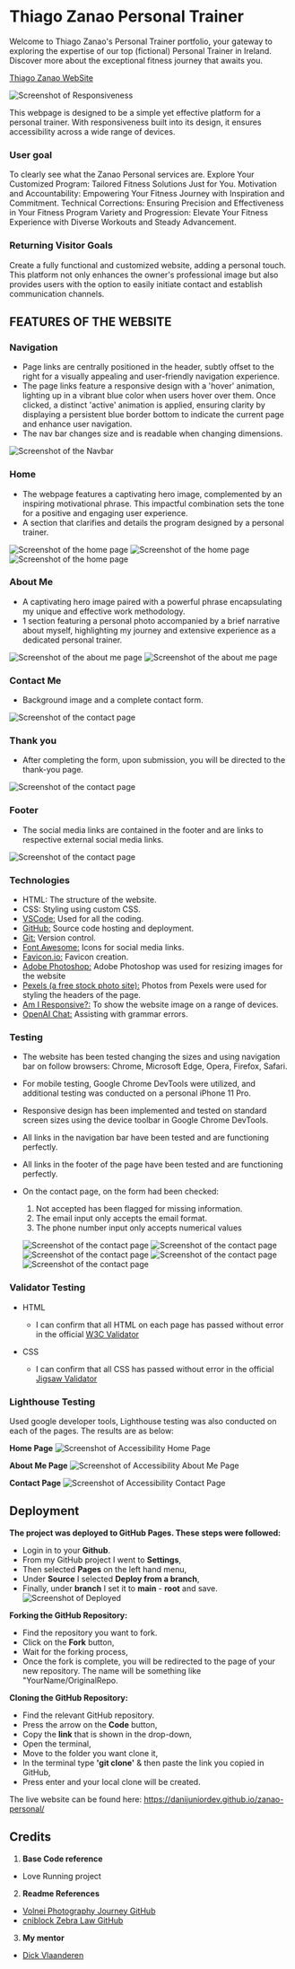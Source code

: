 # Thiago Zanao Personal Trainer

Welcome to Thiago Zanao's Personal Trainer portfolio, your gateway to exploring the expertise of our top (fictional) Personal Trainer in Ireland. Discover more about the exceptional fitness journey that awaits you.

[Thiago Zanao WebSite](https://danijuniordev.github.io/zanao-personal/)

![Screenshot of Responsiveness](documents/readme_images/responsive.png)

This webpage is designed to be a simple yet effective platform for a personal trainer. With responsiveness built into its design, it ensures accessibility across a wide range of devices.

### User goal
To clearly see what the Zanao Personal services are.
Explore Your Customized Program: Tailored Fitness Solutions Just for You.
Motivation and Accountability: Empowering Your Fitness Journey with Inspiration and Commitment.
Technical Corrections: Ensuring Precision and Effectiveness in Your Fitness Program
Variety and Progression: Elevate Your Fitness Experience with Diverse Workouts and Steady Advancement.

### Returning Visitor Goals
Create a fully functional and customized website, adding a personal touch. This platform not only enhances the owner's professional image but also provides users with the option to easily initiate contact and establish communication channels.

## FEATURES OF THE WEBSITE

### Navigation
* Page links are centrally positioned in the header, subtly offset to the right for a visually appealing and user-friendly navigation experience.
* The page links feature a responsive design with a 'hover' animation, lighting up in a vibrant blue color when users hover over them. Once clicked, a distinct 'active' animation is applied, ensuring clarity by displaying a persistent blue border bottom to indicate the current page and enhance user navigation.
* The nav bar changes size and is readable when changing dimensions.

![Screenshot of the Navbar](documents/readme_images/navbar.png)

### Home
* The webpage features a captivating hero image, complemented by an inspiring motivational phrase. This impactful combination sets the tone for a positive and engaging user experience.
* A section that clarifies and details the program designed by a personal trainer.

![Screenshot of the home page](documents/readme_images/homepage1.png)
![Screenshot of the home page](documents/readme_images/homepage2.png)
![Screenshot of the home page](documents/readme_images/homepage3.png)

### About Me
* A captivating hero image paired with a powerful phrase encapsulating my unique and effective work methodology.
* 1 section featuring a personal photo accompanied by a brief narrative about myself, highlighting my journey and extensive experience as a dedicated personal trainer.

![Screenshot of the about me page](documents/readme_images/aboutme1.png)
![Screenshot of the about me page](documents/readme_images/aboutme2.png)

### Contact Me
* Background image and a complete contact form.

![Screenshot of the contact page](documents/readme_images/contactpage.png)

### Thank you

* After completing the form, upon submission, you will be directed to the thank-you page.

![Screenshot of the contact page](documents/readme_images/thankyou.png)

### Footer

* The social media links are contained in the footer and are links to respective external social media links.

![Screenshot of the contact page](documents/readme_images/footer.png)

### Technologies

* HTML: The structure of the website.
* CSS: Styling using custom CSS.
* [VSCode:](https://code.visualstudio.com/) Used for all the coding.
* [GitHub:](https://github.com/) Source code hosting and deployment.
* [Git:](https://git-scm.com/) Version control.
* [Font Awesome:](https://fontawesome.com/) Icons for social media links.
* [Favicon.io:](http://favicon.io/) Favicon creation.
* [Adobe Photoshop:](https://www.adobe.com/products/photoshop-elements.html) Adobe Photoshop was used for resizing images for the website
* [Pexels (a free stock photo site):](https://pexels.com/) Photos from Pexels were used for styling the headers of the page.
* [Am I Responsive?:](https://ui.dev/amiresponsive) To show the website image on a range of devices.
* [OpenAI Chat:](https://chat.openai.com/) Assisting with grammar errors.

### Testing

* The website has been tested changing the sizes and using navigation bar on follow browsers: Chrome, Microsoft Edge, Opera, Firefox, Safari.
* For mobile testing, Google Chrome DevTools were utilized, and additional testing was conducted on a personal iPhone 11 Pro.
* Responsive design has been implemented and tested on standard screen sizes using the device toolbar in Google Chrome DevTools.
* All links in the navigation bar have been tested and are functioning perfectly.
* All links in the footer of the page have been tested and are functioning perfectly.
* On the contact page, on the form had been checked:
  1. Not accepted has been flagged for missing information.
  2. The email input only accepts the email format.
  3. The phone number input only accepts numerical values

  ![Screenshot of the contact page](documents/readme_images/formtest1.png)
  ![Screenshot of the contact page](documents/readme_images/formtest2.png)
  ![Screenshot of the contact page](documents/readme_images/formtest3.png)
  ![Screenshot of the contact page](documents/readme_images/formtest4.png)
  ![Screenshot of the contact page](documents/readme_images/formtest5.png)

### Validator Testing

* HTML
  *  I can confirm that all HTML on each page has passed without error in the official [W3C Validator](https://validator.w3.org/#validate_by_input)

* CSS
  *  I can confirm that all CSS has passed without error in the official [Jigsaw Validator](https://jigsaw.w3.org/css-validator/#validate_by_input)

### Lighthouse Testing

Used google developer tools, Lighthouse testing was also conducted on each of the pages. The results are as below:

**Home Page**
![Screenshot of Accessibility Home Page](documents/readme_images/homelighthouse.png)

**About Me Page**
![Screenshot of Accessibility About Me Page](documents/readme_images/aboutmelighthouse.png)

**Contact Page**
![Screenshot of Accessibility Contact Page](documents/readme_images/contactlighthouse.png)

## Deployment

**The project was deployed to GitHub Pages. These steps were followed:**

* Login in to your **Github**.
* From my GitHub project I went to **Settings**,
* Then selected **Pages** on the left hand menu,
* Under **Source** I selected **Deploy from a branch**,
* Finally, under **branch** I set it to **main** - **root** and save.
![Screenshot of Deployed](documents/readme_images/deployed.png)

**Forking the GitHub Repository:**

* Find the repository you want to fork.
* Click on the **Fork** button,
* Wait for the forking process,
* Once the fork is complete, you will be redirected to the page of your new repository. The name will be something like "YourName/OriginalRepo.

**Cloning the GitHub Repository:**

* Find the relevant GitHub repository.
* Press the arrow on the **Code** button,
* Copy the **link** that is shown in the drop-down,
* Open the terminal, 
* Move to the folder you want clone it,
* In the terminal type **'git clone'** & then paste the link you copied in GitHub,
* Press enter and your local clone will be created.

The live website can be found here: <https://danijuniordev.github.io/zanao-personal/>

## Credits

1. **Base Code reference**
 -  Love Running project
2. **Readme References**
 - [Volnei Photography Journey GitHub](https://github.com/Volneirj/photographermiguelcardeal)
 - [cniblock Zebra Law GitHub](https://github.com/cniblock/Project_1)
3. **My mentor**
 - [Dick Vlaanderen](https://github.com/dickvla) 